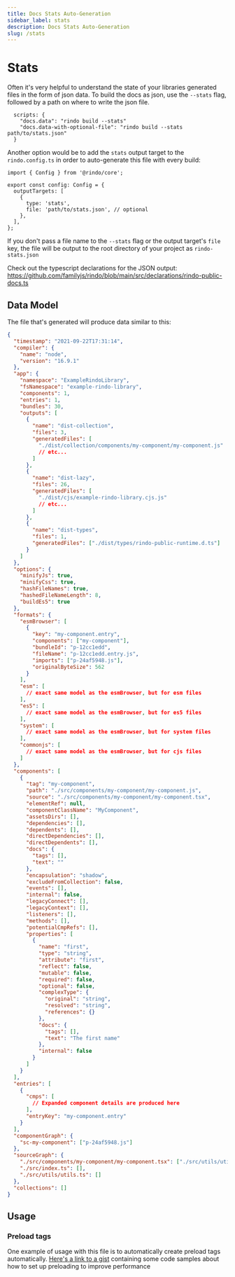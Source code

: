 ```yaml
---
title: Docs Stats Auto-Generation
sidebar_label: stats
description: Docs Stats Auto-Generation
slug: /stats
---
```


# Stats

Often it's very helpful to understand the state of your libraries generated files in the form of json data. To build the docs as json, use the `--stats` flag, followed by a path on where to write the json file.

```tsx
  scripts: {
    "docs.data": "rindo build --stats"
    "docs.data-with-optional-file": "rindo build --stats path/to/stats.json"
  }
```

Another option would be to add the `stats` output target to the `rindo.config.ts` in order to auto-generate this file with every build:

```tsx
import { Config } from '@rindo/core';

export const config: Config = {
  outputTargets: [
    {
      type: 'stats',
      file: 'path/to/stats.json', // optional
    },
  ],
};
```

If you don't pass a file name to the `--stats` flag or the output target's `file` key, the file will be output to the root directory of your project as `rindo-stats.json`

Check out the typescript declarations for the JSON output: https://github.com/familyjs/rindo/blob/main/src/declarations/rindo-public-docs.ts

## Data Model

The file that's generated will produce data similar to this:

```json
{
  "timestamp": "2021-09-22T17:31:14",
  "compiler": {
    "name": "node",
    "version": "16.9.1"
  },
  "app": {
    "namespace": "ExampleRindoLibrary",
    "fsNamespace": "example-rindo-library",
    "components": 1,
    "entries": 1,
    "bundles": 30,
    "outputs": [
      {
        "name": "dist-collection",
        "files": 3,
        "generatedFiles": [
          "./dist/collection/components/my-component/my-component.js"
          // etc...
        ]
      },
      {
        "name": "dist-lazy",
        "files": 26,
        "generatedFiles": [
          "./dist/cjs/example-rindo-library.cjs.js"
          // etc...
        ]
      },
      {
        "name": "dist-types",
        "files": 1,
        "generatedFiles": ["./dist/types/rindo-public-runtime.d.ts"]
      }
    ]
  },
  "options": {
    "minifyJs": true,
    "minifyCss": true,
    "hashFileNames": true,
    "hashedFileNameLength": 8,
    "buildEs5": true
  },
  "formats": {
    "esmBrowser": [
      {
        "key": "my-component.entry",
        "components": ["my-component"],
        "bundleId": "p-12cc1edd",
        "fileName": "p-12cc1edd.entry.js",
        "imports": ["p-24af5948.js"],
        "originalByteSize": 562
      }
    ],
    "esm": [
      // exact same model as the esmBrowser, but for esm files
    ],
    "es5": [
      // exact same model as the esmBrowser, but for es5 files
    ],
    "system": [
      // exact same model as the esmBrowser, but for system files
    ],
    "commonjs": [
      // exact same model as the esmBrowser, but for cjs files
    ]
  },
  "components": [
    {
      "tag": "my-component",
      "path": "./src/components/my-component/my-component.js",
      "source": "./src/components/my-component/my-component.tsx",
      "elementRef": null,
      "componentClassName": "MyComponent",
      "assetsDirs": [],
      "dependencies": [],
      "dependents": [],
      "directDependencies": [],
      "directDependents": [],
      "docs": {
        "tags": [],
        "text": ""
      },
      "encapsulation": "shadow",
      "excludeFromCollection": false,
      "events": [],
      "internal": false,
      "legacyConnect": [],
      "legacyContext": [],
      "listeners": [],
      "methods": [],
      "potentialCmpRefs": [],
      "properties": [
        {
          "name": "first",
          "type": "string",
          "attribute": "first",
          "reflect": false,
          "mutable": false,
          "required": false,
          "optional": false,
          "complexType": {
            "original": "string",
            "resolved": "string",
            "references": {}
          },
          "docs": {
            "tags": [],
            "text": "The first name"
          },
          "internal": false
        }
      ]
    }
  ],
  "entries": [
    {
      "cmps": [
        // Expanded component details are produced here
      ],
      "entryKey": "my-component.entry"
    }
  ],
  "componentGraph": {
    "sc-my-component": ["p-24af5948.js"]
  },
  "sourceGraph": {
    "./src/components/my-component/my-component.tsx": ["./src/utils/utils"],
    "./src/index.ts": [],
    "./src/utils/utils.ts": []
  },
  "collections": []
}
```

## Usage

### Preload tags

One example of usage with this file is to automatically create preload tags automatically. [Here's a link to a gist](https://gist.github.com/khanhduy1407/f9ee8f93a4e940cdb5f0ea9c6f5f45ec) containing some code samples about how to set up preloading to improve performance
